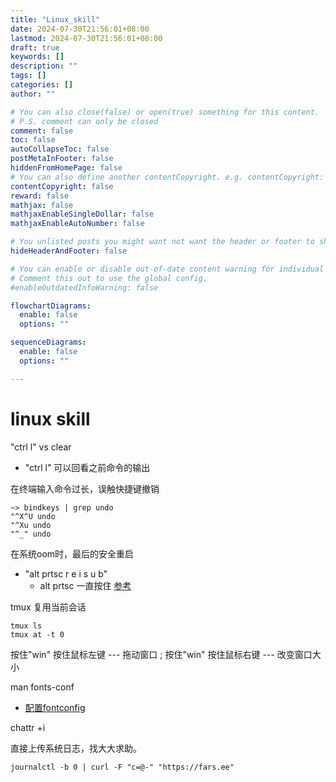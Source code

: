 ```yaml
---
title: "Linux_skill"
date: 2024-07-30T21:56:01+08:00
lastmod: 2024-07-30T21:56:01+08:00
draft: true
keywords: []
description: ""
tags: []
categories: []
author: ""

# You can also close(false) or open(true) something for this content.
# P.S. comment can only be closed
comment: false
toc: false
autoCollapseToc: false
postMetaInFooter: false
hiddenFromHomePage: false
# You can also define another contentCopyright. e.g. contentCopyright: "This is another copyright."
contentCopyright: false
reward: false
mathjax: false
mathjaxEnableSingleDollar: false
mathjaxEnableAutoNumber: false

# You unlisted posts you might want not want the header or footer to show
hideHeaderAndFooter: false

# You can enable or disable out-of-date content warning for individual post.
# Comment this out to use the global config.
#enableOutdatedInfoWarning: false

flowchartDiagrams:
  enable: false
  options: ""

sequenceDiagrams: 
  enable: false
  options: ""

---
```


<!--more-->

# linux skill

"ctrl l" vs clear
- "ctrl l" 可以回看之前命令的输出

在终端输入命令过长，误触快捷键撤销
```
~> bindkeys | grep undo
"^X^U undo
"^Xu undo
"^_" undo

 ```

在系统oom时，最后的安全重启

- "alt prtsc r e i s u b"
    - alt prtsc 一直按住 [参考](https://wiki.archlinux.org/title/Keyboard_shortcuts)

tmux 复用当前会话
```
tmux ls
tmux at -t 0
```

按住"win" 按住鼠标左键 --- 拖动窗口
; 按住"win" 按住鼠标右键 --- 改变窗口大小


man fonts-conf
- [配置fontconfig](https://catcat.cc/post/2021-03-07/)

chattr +i

直接上传系统日志，找大大求助。
```
journalctl -b 0 | curl -F "c=@-" "https://fars.ee"
```



